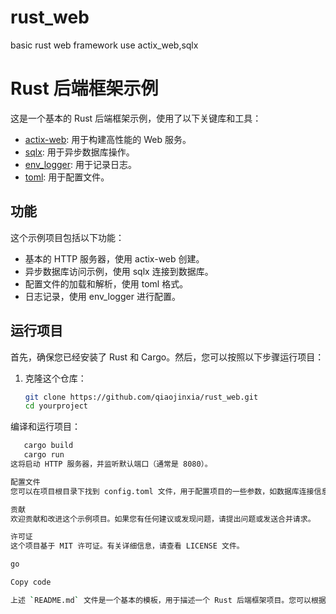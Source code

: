 # rust_web
basic rust web framework use actix_web,sqlx
# Rust 后端框架示例

这是一个基本的 Rust 后端框架示例，使用了以下关键库和工具：

- [actix-web](https://actix.rs/): 用于构建高性能的 Web 服务。
- [sqlx](https://github.com/launchbadge/sqlx): 用于异步数据库操作。
- [env_logger](https://github.com/env-logger-rs/env_logger): 用于记录日志。
- [toml](https://github.com/toml-lang/toml): 用于配置文件。

## 功能

这个示例项目包括以下功能：

- 基本的 HTTP 服务器，使用 actix-web 创建。
- 异步数据库访问示例，使用 sqlx 连接到数据库。
- 配置文件的加载和解析，使用 toml 格式。
- 日志记录，使用 env_logger 进行配置。

## 运行项目

首先，确保您已经安装了 Rust 和 Cargo。然后，您可以按照以下步骤运行项目：

1. 克隆这个仓库：

   ```bash
   git clone https://github.com/qiaojinxia/rust_web.git
   cd yourproject
编译和运行项目：

```bash
   cargo build
   cargo run
这将启动 HTTP 服务器，并监听默认端口（通常是 8080）。

配置文件
您可以在项目根目录下找到 config.toml 文件，用于配置项目的一些参数，如数据库连接信息等。请根据您的需求进行修改。

贡献
欢迎贡献和改进这个示例项目。如果您有任何建议或发现问题，请提出问题或发送合并请求。

许可证
这个项目基于 MIT 许可证。有关详细信息，请查看 LICENSE 文件。

go

Copy code

上述 `README.md` 文件是一个基本的模板，用于描述一个 Rust 后端框架项目。您可以根据您的实际项目需求和细节进行修改和扩展。确保在项目中包含适当的许可证文件，以符合法律要求。
